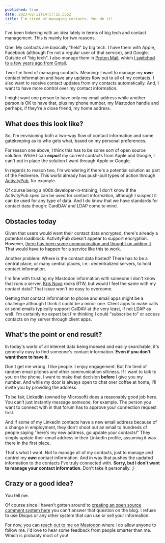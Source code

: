 ```yaml
---
published: true
date: 2023-02-11T14:57:15.555Z
title: I'm tired of managing contacts. You do it!
---
```

I﻿'ve been tinkering with an idea lately in terms of big tech and contact management. This is mainly for two reasons.

O﻿ne: My contacts are basically "held" by big tech. I have them with Apple, Facebook (although I'm not a regular user of that service), and Google. Outside of "big tech", I also manage them in [Proton Mail](https://proton.me), which [I switched to a few years ago from Gmail](https://www.kctofel.com/living-a-mobile-life-without-apple-or-google-part-2-apps-email-cloud-storage/). 

T﻿wo: I'm tired of managing contacts. Meaning: I want to manage my ***own*** contact information and have any updates flow out to all of my contacts. I also want to receive contact updates from my contacts automatically. And, I want to have more control over my contact information. 

I might want one person to have only my email address while another person is OK to have that, plus my phone number, my Mastodon handle and perhaps, if they're a close friend, my home address.

## What does this look like?

S﻿o, I'm envisioning both a two-way flow of contact information and some gatekeeping as to who gets what, based on my personal preferences.

F﻿or reason one above, I think this has to be some sort of open source solution. While I can ***export*** my current contacts from Apple and Google, I can't put in place the solution I want through Apple or Google.

In regards to reason two, I'm wondering if there's a potential solution as part of the Fediverse. This world already has push-pull types of action through [ActivityPub](https://www.w3.org/TR/activitypub/), for example. 

Of course being a n00b developer-in-training, I don't know if the ActivityPub spec can be used for contact information, although I suspect it can be used for any type of data. And I do know that we have standards for contact data though: CardDAV and LDAP come to mind. 

## Obstacles today

G﻿iven that users would want their contact data encrypted, there's already a potential roadblock: ActivityPub doesn't appear to support encryption. However, [there has been some communication and thought on adding it](https://github.com/w3c/activitypub/issues/225#issuecomment-304938193). That would have to happen for a service like this to work.

A﻿nother problem: Where is the contact data hosted? There has to be a central place, or many central places, i.e.: decentralized servers, to hold contact information. 

I'm fine with trusting my Mastodon information with someone I don't know that runs a server, [Kris Nova](https://hachyderm.io/@nova) rocks BTW, but would I feel the same with my contact data? That issue won't be easy to overcome.

G﻿etting that contact information to phone and email apps might be a challenge although I think it could be a minor one. Client apps to make calls or send emails typically support CalDAV at the very least, if not LDAP as well. I'm certainly no expert but I'm thinking I could "subscribe to" or access contacts on my server through client apps.

## W﻿hat's the point or end result?

I﻿n today's world of all internet data being indexed and easily searchable, it's generally easy to find someone's contact information. **Even if you don't want them to have it.** 

D﻿on't get me wrong. I like people. I enjoy engagement. But I'm tired of random email pitches and other communication silliness. If I want to talk to you on the phone, I want to make that decision **before** I give you my number. And while my door is always open to chat over coffee at home, I'll invite you by providing the address. 

T﻿o be fair, LinkedIn (owned by Microsoft) does a reasonably good job here. You can't just instantly message someone, for example. The person you want to connect with in that forum has to approve your connection request first. 

And if some of my LinkedIn contacts have a new email address because of a change in employment, they don't shoot out an email to hundreds of people saying "here's my new address, go update your contacts!" They simply update their email address in their LinkedIn profile, assuming it was there in the first place.

T﻿hat's what I want. Not to manage all of my contacts, just to manage and control my ***own*** contact information. And in way that pushes the updated information to the contacts I've truly connected with. **Sorry, but I don't want to manage your contact information.** Don't take it personally. ;)

## C﻿razy or a good idea? 

You tell me.

O﻿f course since I haven't gotten around to [creating an open source comment system here](https://www.kctofel.com/2020-07-10-added-to-the-to-do-list-a-jamstack-blog-commenting-system/) you can't answer that question on the blog. I refuse to use Disqus or any other system that can use or sell your information. 

F﻿or now, you can [reach out to me on Mastodon](https://hachyderm.io/@kevinctofel) where I do allow anyone to follow me. I'd love to hear some feedback from people smarter than me. Which is probably most of you!